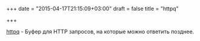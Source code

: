 +++
date = "2015-04-17T21:15:09+03:00"
draft = false
title = "httpq"

+++

<p><a href="https://github.com/DavidHuie/httpq/">httpq</a>&nbsp;- Буфер для HTTP запросов, на которые можно ответить позднее.</p>


